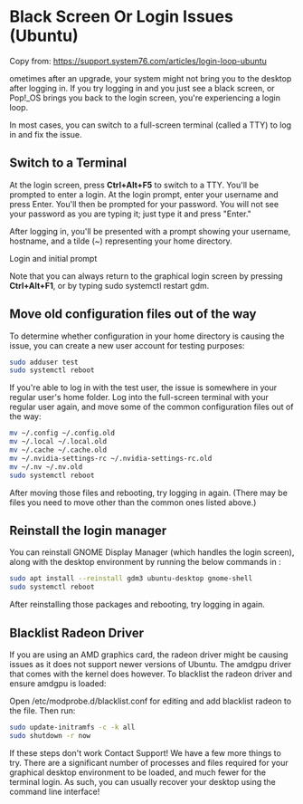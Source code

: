 # Black Screen Or Login Issues (Ubuntu)

Copy from: https://support.system76.com/articles/login-loop-ubuntu

ometimes after an upgrade, your system might not bring you to the desktop after logging in. If you try logging in and you just see a black screen, or Pop!_OS brings you back to the login screen, you're experiencing a login loop. 

In most cases, you can switch to a full-screen terminal (called a TTY) to log in and fix the issue.

## Switch to a Terminal

At the login screen, press **Ctrl+Alt+F5** to switch to a TTY. You'll be prompted to enter a login. At the login prompt, enter your username and press Enter. You'll then be prompted for your password. You will not see your password as you are typing it; just type it and press "Enter."

After logging in, you'll be presented with a prompt showing your username, hostname, and a tilde (~) representing your home directory.

Login and initial prompt

Note that you can always return to the graphical login screen by pressing **Ctrl+Alt+F1**, or by typing sudo systemctl restart gdm.

## Move old configuration files out of the way

To determine whether configuration in your home directory is causing the issue, you can create a new user account for testing purposes:

```sh
sudo adduser test
sudo systemctl reboot
```

If you're able to log in with the test user, the issue is somewhere in your regular user's home folder. Log into the full-screen terminal with your regular user again, and move some of the common configuration files out of the way:

```sh
mv ~/.config ~/.config.old
mv ~/.local ~/.local.old
mv ~/.cache ~/.cache.old
mv ~/.nvidia-settings-rc ~/.nvidia-settings-rc.old
mv ~/.nv ~/.nv.old
sudo systemctl reboot
```

After moving those files and rebooting, try logging in again. (There may be files you need to move other than the common ones listed above.)

## Reinstall the login manager
You can reinstall GNOME Display Manager (which handles the login screen), along with the desktop environment by running the below commands in :

```sh
sudo apt install --reinstall gdm3 ubuntu-desktop gnome-shell
sudo systemctl reboot
```

After reinstalling those packages and rebooting, try logging in again.


## Blacklist Radeon Driver
If you are using an AMD graphics card, the radeon driver might be causing issues as it does not support newer versions of Ubuntu. The amdgpu driver that comes with the kernel does however. To blacklist the radeon driver and ensure amdgpu is loaded:

Open /etc/modprobe.d/blacklist.conf for editing and add blacklist radeon to the file. Then run:

```sh
sudo update-initramfs -c -k all
sudo shutdown -r now
```

If these steps don't work
Contact Support! We have a few more things to try. There are a significant number of processes and files required for your graphical desktop environment to be loaded, and much fewer for the terminal login. As such, you can usually recover your desktop using the command line interface!

